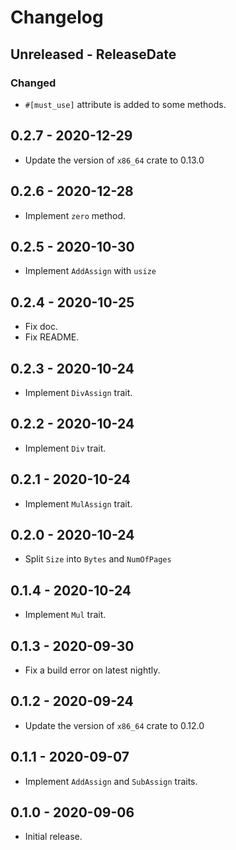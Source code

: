 # Changelog

## Unreleased - ReleaseDate
### Changed
- `#[must_use]` attribute is added to some methods.

## 0.2.7 - 2020-12-29

- Update the version of `x86_64` crate to 0.13.0

## 0.2.6 - 2020-12-28

- Implement `zero` method.

## 0.2.5 - 2020-10-30

- Implement `AddAssign` with `usize`

## 0.2.4 - 2020-10-25

- Fix doc.
- Fix README.

## 0.2.3 - 2020-10-24

- Implement `DivAssign` trait.

## 0.2.2 - 2020-10-24

- Implement `Div` trait.

## 0.2.1 - 2020-10-24

- Implement `MulAssign` trait.

## 0.2.0 - 2020-10-24

- Split `Size` into `Bytes` and `NumOfPages`

## 0.1.4 - 2020-10-24

- Implement `Mul` trait.

## 0.1.3 - 2020-09-30

- Fix a build error on latest nightly.

## 0.1.2 - 2020-09-24

- Update the version of `x86_64` crate to 0.12.0

## 0.1.1 - 2020-09-07

- Implement `AddAssign` and `SubAssign` traits.

## 0.1.0 - 2020-09-06

- Initial release.
